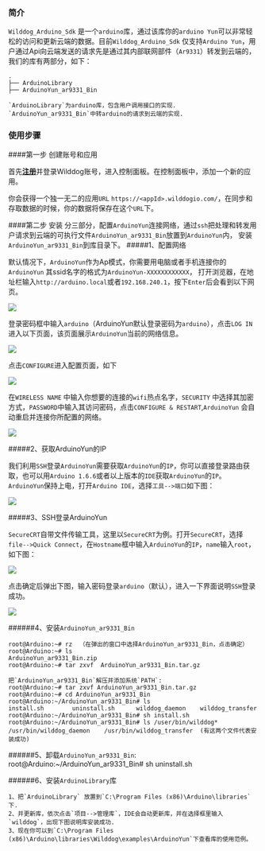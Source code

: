 ### 简介
`Wilddog_Arduino_Sdk` 是一个`arduino`库，通过该库你的`arduino Yun`可以非常轻松的访问和更新云端的数据。目前`Wilddog_Arduino_Sdk` 仅支持`Arduino Yun`，用户通过Api向云端发送的请求先是通过其内部联网部件（`Ar9331`）转发到云端的，我们的库有两部分，如下：

	.
	├── ArduinoLibrary
	├── ArduinoYun_ar9331_Bin

	`ArduinoLibrary`为arduino库，包含用户调用接口的实现.
	`ArduinoYun_ar9331_Bin`中转arduino的请求到云端的实现.

### 使用步骤
	
####第一步 创建账号和应用

首先[**注册**](https://www.wilddog.com/account/signup)并登录Wilddog账号，进入控制面板。在控制面板中，添加一个新的应用。

你会获得一个独一无二的应用`URL` `https://<appId>.wilddogio.com/`，在同步和存取数据的时候，你的数据将保存在这个`URL`下。

####第二步 安装
分三部分，配置`ArduinoYun`连接网络，通过`ssh`把处理和转发用户请求到云端的可执行文件`ArduinoYun_ar9331_Bin`放置到`ArduinoYun`内，
 安装`ArduinoYun_ar9331_Bin`到库目录下。
#####1、配置网络

默认情况下，`ArduinoYun`作为Ap模式，你需要用电脑或者手机连接你的`ArduinoYun` 其ssid名字的格式为`ArduinoYun-XXXXXXXXXXXX`，
打开浏览器，在地址栏输入`http://arduino.local`或者`192.168.240.1`，按下`Enter`后会看到以下网页。

![](https://raw.githubusercontent.com/skylli/Wilddog_Arduino_Yun/master/Doc/YunWebPassword.png)

登录密码框中输入`arduino`（ArduinoYun默认登录密码为`arduino`），点击`LOG IN`进入以下页面，该页面展示`ArduinoYun`当前的网络信息。

![](https://raw.githubusercontent.com/skylli/Wilddog_Arduino_Yun/master/Doc/YunWebDiagnostic.png)


点击`CONFIGURE`进入配置页面，如下

![](https://raw.githubusercontent.com/skylli/Wilddog_Arduino_Yun/master/Doc/YunWebConfig.png)

在`WIRELESS NAME` 中输入你想要的连接的`wifi`热点名字，`SECURITY` 中选择其加密方式，`PASSWORD`中输入其访问密码，点击`CONFIGURE & RESTART`,`ArduinoYun` 会自动重启并连接你所配置的网络。

![](https://raw.githubusercontent.com/skylli/Wilddog_Arduino_Yun/master/Doc/YunRebooting.png )


	
#####2、获取ArduinoYun的IP

我们利用`SSH`登录`ArduinoYun`需要获取`ArduinoYun`的`IP`，你可以直接登录路由获取，也可以用`Arduino 1.6.6`或者以上版本的`IDE`获取`ArduinoYun`的`IP`。`ArduinoYun`保持上电，打开`Arduino IDE`，选择`工具-->端口`如下图：

![](https://raw.githubusercontent.com/skylli/Wilddog_Arduino_Yun/master/Doc/getIP.png )
	
#####3、SSH登录ArduinoYun

`SecureCRT`自带文件传输工具，这里以`SecureCRT`为例。打开`SecureCRT`，选择`file-->Quick Connect`，在`Hostname`框中输入`ArduinoYun`的`IP`，`name`输入`root`，如下图：

![](https://raw.githubusercontent.com/skylli/Wilddog_Arduino_Yun/master/Doc/SecureCrt_ssh_config.png )


点击确定后弹出下图，输入密码登录`arduino`（默认），进入一下界面说明`SSH`登录成功。

![](https://raw.githubusercontent.com/skylli/Wilddog_Arduino_Yun/master/Doc/SecureCrt_ssh_ok.png )

######4、安装`ArduinoYun_ar9331_Bin`
	
	root@Arduino:~# rz	（在弹出的窗口中选择ArduinoYun_ar9331_Bin，点击确定）
	root@Arduino:~# ls
	ArduinoYun_ar9331_Bin.zip
	root@Arduino:~# tar zxvf  ArduinoYun_ar9331_Bin.tar.gz
	
	把`ArduinoYun_ar9331_Bin`解压并添加系统`PATH`:
	root@Arduino:~# tar zxvf ArduinoYun_ar9331_Bin.tar.gz
	root@Arduino:~# cd ArduinoYun_ar9331_Bin
	root@Arduino:~/ArduinoYun_ar9331_Bin# ls
	install.sh        uninstall.sh      wilddog_daemon    wilddog_transfer
	root@Arduino:~/ArduinoYun_ar9331_Bin# sh install.sh
	root@Arduino:~/ArduinoYun_ar9331_Bin# ls /user/bin/wilddog*
	/usr/bin/wilddog_daemon    /usr/bin/wilddog_transfer  (有这两个文件代表安装成功)

		
######5、卸载`ArduinoYun_ar9331_Bin`:
	root@Arduino:~/ArduinoYun_ar9331_Bin# sh uninstall.sh

######6、安装`ArduinoLibrary`库

	1、把`ArduinoLibrary` 放置到`C:\Program Files (x86)\Arduino\libraries`下.
	2、并更新库，依次点击`项目-->管理库`，IDE会自动更新库，并在选择框里输入`wilddog`，出现下图说明库安装成功.
	3、现在你可以到`C:\Program Files (x86)\Arduino\libraries\Wilddog\examples\ArduinoYun`下查看库的使用范例。
